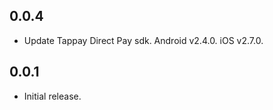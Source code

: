 ## 0.0.4

* Update Tappay Direct Pay sdk. Android v2.4.0. iOS v2.7.0.


## 0.0.1

* Initial release.
